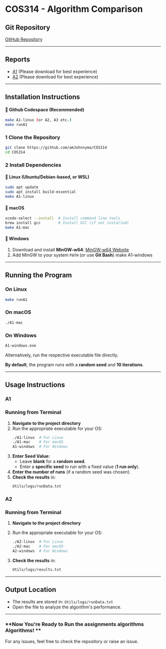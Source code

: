 # COS314 - Algorithm Comparison

## Git Repository
[GitHub Repository](https://github.com/amJohnnyma/COS314)

---

## Reports
- [A1](https://github.com/amJohnnyma/COS314/blob/main/COS314A1.pdf) (Please download for best experience)
- [A2](https://github.com/amJohnnyma/COS314/blob/main/COS314A2.pdf) (Please download for best experience)

---

## Installation Instructions

#### 🔹 **Github Codespace (Recommended)**
```sh
make A1-linux (or A2, A3 etc.)
make runA1
```

### 1 Clone the Repository
```sh
git clone https://github.com/amJohnnyma/COS314
cd COS314
```

### 2 Install Dependencies

#### 🔹 **Linux (Ubuntu/Debian-based, or WSL)**
```sh
sudo apt update
sudo apt install build-essential
make A1-linux
```

#### 🔹 **macOS**
```sh
xcode-select --install  # Install command line tools
brew install gcc        # Install GCC (if not installed)
make A1-mac
```

#### 🔹 **Windows**
1. Download and install **MinGW-w64**: [MinGW-w64 Website](https://www.mingw-w64.org/)
2. Add MinGW to your system `PATH` (or use **Git Bash**)
make A1-windows

---

## Running the Program

### **On Linux**
```sh
make runA1
```

### **On macOS**
```sh
./A1-mac
```

### **On Windows**
```sh
A1-windows.exe
```

Alternatively, run the respective executable file directly.

**By default**, the program runs with a **random seed** and **10 iterations**.

---

## Usage Instructions

### **A1**
### **Running from Terminal**
1. **Navigate to the project directory**
2. Run the appropriate executable for your OS:
   ```sh
   ./A1-linux  # For Linux
   ./A1-mac    # For macOS
   A1-windows  # For Windows
   ```
3. **Enter Seed Value:**
   - Leave **blank** for a **random seed**.
   - Enter a **specific seed** to run with a fixed value (**1 run only**).
4. **Enter the number of runs** (if a random seed was chosen).
5. **Check the results** in:
   ```sh
   Utils/logs/runData.txt
   ```

### **A2**
### **Running from Terminal**
1. **Navigate to the project directory**
2. Run the appropriate executable for your OS:
   ```sh
   ./A2-linux  # For Linux
   ./A2-mac    # For macOS
   A2-windows  # For Windows
   ```

3. **Check the results** in:
   ```sh
   Utils/logs/results.txt
   ```
---

## Output Location
- The results are stored in: `Utils/logs/runData.txt`
- Open the file to analyze the algorithm's performance.

---

### **Now You're Ready to Run the assignments algorithms Algorithms! **

For any issues, feel free to check the repository or raise an issue. 


